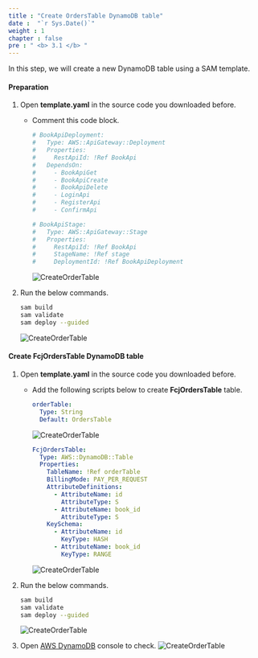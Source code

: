 ```yaml
---
title : "Create OrdersTable DynamoDB table"
date :  "`r Sys.Date()`" 
weight : 1
chapter : false
pre : " <b> 3.1 </b> "
---
```

In this step, we will create a new DynamoDB table using a SAM template.

#### Preparation

1. Open **template.yaml** in the source code you downloaded before.
    - Comment this code block.

      ```yaml
      # BookApiDeployment:
      #   Type: AWS::ApiGateway::Deployment
      #   Properties:
      #     RestApiId: !Ref BookApi
      #   DependsOn:
      #     - BookApiGet
      #     - BookApiCreate
      #     - BookApiDelete
      #     - LoginApi
      #     - RegisterApi
      #     - ConfirmApi

      # BookApiStage:
      #   Type: AWS::ApiGateway::Stage
      #   Properties:
      #     RestApiId: !Ref BookApi
      #     StageName: !Ref stage
      #     DeploymentId: !Ref BookApiDeployment
      ```

      ![CreateOrderTable](https://chaunguyen3rd.github.io/000083-Book-store-Decouple-order-process-with-SQS-and-SNS/images/temp/1/33.png?width=90pc)

2. Run the below commands.

    ```bash
    sam build
    sam validate
    sam deploy --guided
    ```

    ![CreateOrderTable](https://chaunguyen3rd.github.io/000083-Book-store-Decouple-order-process-with-SQS-and-SNS/images/temp/1/35.png?width=90pc)

#### Create FcjOrdersTable DynamoDB table

1. Open **template.yaml** in the source code you downloaded before.
    - Add the following scripts below to create **FcjOrdersTable** table.

      ```yaml
      orderTable:
        Type: String
        Default: OrdersTable
      ```

      ![CreateOrderTable](https://chaunguyen3rd.github.io/000083-Book-store-Decouple-order-process-with-SQS-and-SNS/images/temp/1/27.png?width=90pc)

      ```yaml
      FcjOrdersTable:
        Type: AWS::DynamoDB::Table
        Properties:
          TableName: !Ref orderTable
          BillingMode: PAY_PER_REQUEST
          AttributeDefinitions:
            - AttributeName: id
              AttributeType: S
            - AttributeName: book_id
              AttributeType: S
          KeySchema:
            - AttributeName: id
              KeyType: HASH
            - AttributeName: book_id
              KeyType: RANGE
      ```

      ![CreateOrderTable](https://chaunguyen3rd.github.io/000083-Book-store-Decouple-order-process-with-SQS-and-SNS/images/temp/1/28.png?width=90pc)

2. Run the below commands.

    ```bash
    sam build
    sam validate
    sam deploy --guided
    ```

    ![CreateOrderTable](https://chaunguyen3rd.github.io/000083-Book-store-Decouple-order-process-with-SQS-and-SNS/images/temp/1/29.png?width=90pc)

3. Open [AWS DynamoDB](https://us-east-1.console.aws.amazon.com/dynamodbv2/home?region=us-east-1#tables) console to check.
    ![CreateOrderTable](https://chaunguyen3rd.github.io/000083-Book-store-Decouple-order-process-with-SQS-and-SNS/images/temp/1/30.png?width=90pc)

